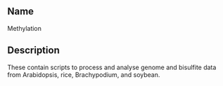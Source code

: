 ## Name
Methylation

## Description
These contain scripts to process and analyse genome and bisulfite data from Arabidopsis, rice, Brachypodium, and soybean.
